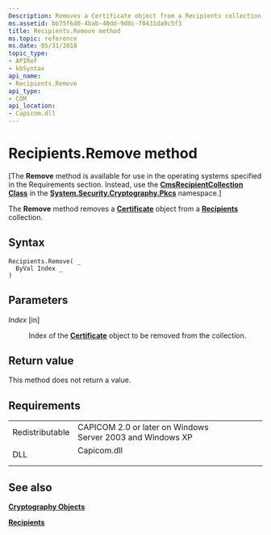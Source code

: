 ```yaml
---
Description: Removes a Certificate object from a Recipients collection.
ms.assetid: bb75f6d0-4bab-40dd-9d0c-f0431da9c5f3
title: Recipients.Remove method
ms.topic: reference
ms.date: 05/31/2018
topic_type:
- APIRef
- kbSyntax
api_name:
- Recipients.Remove
api_type:
- COM
api_location:
- Capicom.dll
---
```


# Recipients.Remove method

\[The **Remove** method is available for use in the operating systems specified in the Requirements section. Instead, use the [**CmsRecipientCollection Class**](/dotnet/api/system.security.cryptography.pkcs.cmsrecipientcollection?view=dotnet-plat-ext-3.1) in the [**System.Security.Cryptography.Pkcs**](/dotnet/api/system.security.cryptography.pkcs?view=dotnet-plat-ext-3.1) namespace.\]

The **Remove** method removes a [**Certificate**](certificate.md) object from a [**Recipients**](recipients.md) collection.

## Syntax


```VB
Recipients.Remove( _
  ByVal Index _
)
```



## Parameters

<dl> <dt>

*Index* \[in\]
</dt> <dd>

Index of the [**Certificate**](certificate.md) object to be removed from the collection.

</dd> </dl>

## Return value

This method does not return a value.

## Requirements



|                            |                                                                                        |
|----------------------------|----------------------------------------------------------------------------------------|
| Redistributable<br/> | CAPICOM 2.0 or later on Windows Server 2003 and Windows XP<br/>                  |
| DLL<br/>             | <dl> <dt>Capicom.dll</dt> </dl> |



## See also

<dl> <dt>

[**Cryptography Objects**](cryptography-objects.md)
</dt> <dt>

[**Recipients**](recipients.md)
</dt> </dl>

 

 